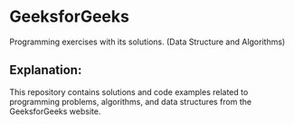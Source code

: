 # GeeksforGeeks
Programming exercises with its solutions. (Data Structure and Algorithms)
## Explanation:
This repository contains solutions and code examples related to programming problems, algorithms, and data structures from the GeeksforGeeks website.
